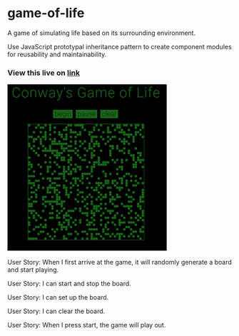 # game-of-life

A game of simulating life based on its surrounding environment.

Use JavaScript prototypal inheritance pattern to create component modules for reusability and maintainability.

### View this live on [link](https://puny-rate.surge.sh)

![demo](https://github.com/yuchiu/game-of-life/blob/master/demo.gif) 

User Story: When I first arrive at the game, it will randomly generate a board and start playing.

User Story: I can start and stop the board.

User Story: I can set up the board.

User Story: I can clear the board.

User Story: When I press start, the game will play out.
